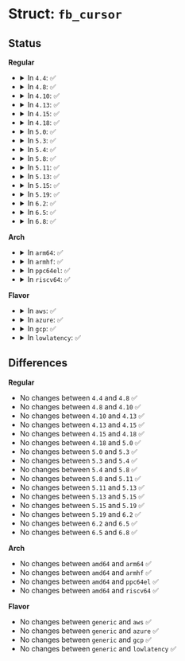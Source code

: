 # Struct: <code>fb_cursor</code>

## Status
<b>Regular</b>
<ul>
<li>
<details>
<summary>In <code>4.4</code>: ✅</summary>

```c
struct fb_cursor {
    __u16 set;
    __u16 enable;
    __u16 rop;
    const char *mask;
    struct fbcurpos hot;
    struct fb_image image;
};
```
</details>
</li>
<li>
<details>
<summary>In <code>4.8</code>: ✅</summary>

```c
struct fb_cursor {
    __u16 set;
    __u16 enable;
    __u16 rop;
    const char *mask;
    struct fbcurpos hot;
    struct fb_image image;
};
```
</details>
</li>
<li>
<details>
<summary>In <code>4.10</code>: ✅</summary>

```c
struct fb_cursor {
    __u16 set;
    __u16 enable;
    __u16 rop;
    const char *mask;
    struct fbcurpos hot;
    struct fb_image image;
};
```
</details>
</li>
<li>
<details>
<summary>In <code>4.13</code>: ✅</summary>

```c
struct fb_cursor {
    __u16 set;
    __u16 enable;
    __u16 rop;
    const char *mask;
    struct fbcurpos hot;
    struct fb_image image;
};
```
</details>
</li>
<li>
<details>
<summary>In <code>4.15</code>: ✅</summary>

```c
struct fb_cursor {
    __u16 set;
    __u16 enable;
    __u16 rop;
    const char *mask;
    struct fbcurpos hot;
    struct fb_image image;
};
```
</details>
</li>
<li>
<details>
<summary>In <code>4.18</code>: ✅</summary>

```c
struct fb_cursor {
    __u16 set;
    __u16 enable;
    __u16 rop;
    const char *mask;
    struct fbcurpos hot;
    struct fb_image image;
};
```
</details>
</li>
<li>
<details>
<summary>In <code>5.0</code>: ✅</summary>

```c
struct fb_cursor {
    __u16 set;
    __u16 enable;
    __u16 rop;
    const char *mask;
    struct fbcurpos hot;
    struct fb_image image;
};
```
</details>
</li>
<li>
<details>
<summary>In <code>5.3</code>: ✅</summary>

```c
struct fb_cursor {
    __u16 set;
    __u16 enable;
    __u16 rop;
    const char *mask;
    struct fbcurpos hot;
    struct fb_image image;
};
```
</details>
</li>
<li>
<details>
<summary>In <code>5.4</code>: ✅</summary>

```c
struct fb_cursor {
    __u16 set;
    __u16 enable;
    __u16 rop;
    const char *mask;
    struct fbcurpos hot;
    struct fb_image image;
};
```
</details>
</li>
<li>
<details>
<summary>In <code>5.8</code>: ✅</summary>

```c
struct fb_cursor {
    __u16 set;
    __u16 enable;
    __u16 rop;
    const char *mask;
    struct fbcurpos hot;
    struct fb_image image;
};
```
</details>
</li>
<li>
<details>
<summary>In <code>5.11</code>: ✅</summary>

```c
struct fb_cursor {
    __u16 set;
    __u16 enable;
    __u16 rop;
    const char *mask;
    struct fbcurpos hot;
    struct fb_image image;
};
```
</details>
</li>
<li>
<details>
<summary>In <code>5.13</code>: ✅</summary>

```c
struct fb_cursor {
    __u16 set;
    __u16 enable;
    __u16 rop;
    const char *mask;
    struct fbcurpos hot;
    struct fb_image image;
};
```
</details>
</li>
<li>
<details>
<summary>In <code>5.15</code>: ✅</summary>

```c
struct fb_cursor {
    __u16 set;
    __u16 enable;
    __u16 rop;
    const char *mask;
    struct fbcurpos hot;
    struct fb_image image;
};
```
</details>
</li>
<li>
<details>
<summary>In <code>5.19</code>: ✅</summary>

```c
struct fb_cursor {
    __u16 set;
    __u16 enable;
    __u16 rop;
    const char *mask;
    struct fbcurpos hot;
    struct fb_image image;
};
```
</details>
</li>
<li>
<details>
<summary>In <code>6.2</code>: ✅</summary>

```c
struct fb_cursor {
    __u16 set;
    __u16 enable;
    __u16 rop;
    const char *mask;
    struct fbcurpos hot;
    struct fb_image image;
};
```
</details>
</li>
<li>
<details>
<summary>In <code>6.5</code>: ✅</summary>

```c
struct fb_cursor {
    __u16 set;
    __u16 enable;
    __u16 rop;
    const char *mask;
    struct fbcurpos hot;
    struct fb_image image;
};
```
</details>
</li>
<li>
<details>
<summary>In <code>6.8</code>: ✅</summary>

```c
struct fb_cursor {
    __u16 set;
    __u16 enable;
    __u16 rop;
    const char *mask;
    struct fbcurpos hot;
    struct fb_image image;
};
```
</details>
</li>
</ul>
<b>Arch</b>
<ul>
<li>
<details>
<summary>In <code>arm64</code>: ✅</summary>

```c
struct fb_cursor {
    __u16 set;
    __u16 enable;
    __u16 rop;
    const char *mask;
    struct fbcurpos hot;
    struct fb_image image;
};
```
</details>
</li>
<li>
<details>
<summary>In <code>armhf</code>: ✅</summary>

```c
struct fb_cursor {
    __u16 set;
    __u16 enable;
    __u16 rop;
    const char *mask;
    struct fbcurpos hot;
    struct fb_image image;
};
```
</details>
</li>
<li>
<details>
<summary>In <code>ppc64el</code>: ✅</summary>

```c
struct fb_cursor {
    __u16 set;
    __u16 enable;
    __u16 rop;
    const char *mask;
    struct fbcurpos hot;
    struct fb_image image;
};
```
</details>
</li>
<li>
<details>
<summary>In <code>riscv64</code>: ✅</summary>

```c
struct fb_cursor {
    __u16 set;
    __u16 enable;
    __u16 rop;
    const char *mask;
    struct fbcurpos hot;
    struct fb_image image;
};
```
</details>
</li>
</ul>
<b>Flavor</b>
<ul>
<li>
<details>
<summary>In <code>aws</code>: ✅</summary>

```c
struct fb_cursor {
    __u16 set;
    __u16 enable;
    __u16 rop;
    const char *mask;
    struct fbcurpos hot;
    struct fb_image image;
};
```
</details>
</li>
<li>
<details>
<summary>In <code>azure</code>: ✅</summary>

```c
struct fb_cursor {
    __u16 set;
    __u16 enable;
    __u16 rop;
    const char *mask;
    struct fbcurpos hot;
    struct fb_image image;
};
```
</details>
</li>
<li>
<details>
<summary>In <code>gcp</code>: ✅</summary>

```c
struct fb_cursor {
    __u16 set;
    __u16 enable;
    __u16 rop;
    const char *mask;
    struct fbcurpos hot;
    struct fb_image image;
};
```
</details>
</li>
<li>
<details>
<summary>In <code>lowlatency</code>: ✅</summary>

```c
struct fb_cursor {
    __u16 set;
    __u16 enable;
    __u16 rop;
    const char *mask;
    struct fbcurpos hot;
    struct fb_image image;
};
```
</details>
</li>
</ul>

## Differences
<b>Regular</b>
<ul>
<li>
No changes between <code>4.4</code> and <code>4.8</code> ✅
</li>
<li>
No changes between <code>4.8</code> and <code>4.10</code> ✅
</li>
<li>
No changes between <code>4.10</code> and <code>4.13</code> ✅
</li>
<li>
No changes between <code>4.13</code> and <code>4.15</code> ✅
</li>
<li>
No changes between <code>4.15</code> and <code>4.18</code> ✅
</li>
<li>
No changes between <code>4.18</code> and <code>5.0</code> ✅
</li>
<li>
No changes between <code>5.0</code> and <code>5.3</code> ✅
</li>
<li>
No changes between <code>5.3</code> and <code>5.4</code> ✅
</li>
<li>
No changes between <code>5.4</code> and <code>5.8</code> ✅
</li>
<li>
No changes between <code>5.8</code> and <code>5.11</code> ✅
</li>
<li>
No changes between <code>5.11</code> and <code>5.13</code> ✅
</li>
<li>
No changes between <code>5.13</code> and <code>5.15</code> ✅
</li>
<li>
No changes between <code>5.15</code> and <code>5.19</code> ✅
</li>
<li>
No changes between <code>5.19</code> and <code>6.2</code> ✅
</li>
<li>
No changes between <code>6.2</code> and <code>6.5</code> ✅
</li>
<li>
No changes between <code>6.5</code> and <code>6.8</code> ✅
</li>
</ul>
<b>Arch</b>
<ul>
<li>
No changes between <code>amd64</code> and <code>arm64</code> ✅
</li>
<li>
No changes between <code>amd64</code> and <code>armhf</code> ✅
</li>
<li>
No changes between <code>amd64</code> and <code>ppc64el</code> ✅
</li>
<li>
No changes between <code>amd64</code> and <code>riscv64</code> ✅
</li>
</ul>
<b>Flavor</b>
<ul>
<li>
No changes between <code>generic</code> and <code>aws</code> ✅
</li>
<li>
No changes between <code>generic</code> and <code>azure</code> ✅
</li>
<li>
No changes between <code>generic</code> and <code>gcp</code> ✅
</li>
<li>
No changes between <code>generic</code> and <code>lowlatency</code> ✅
</li>
</ul>
